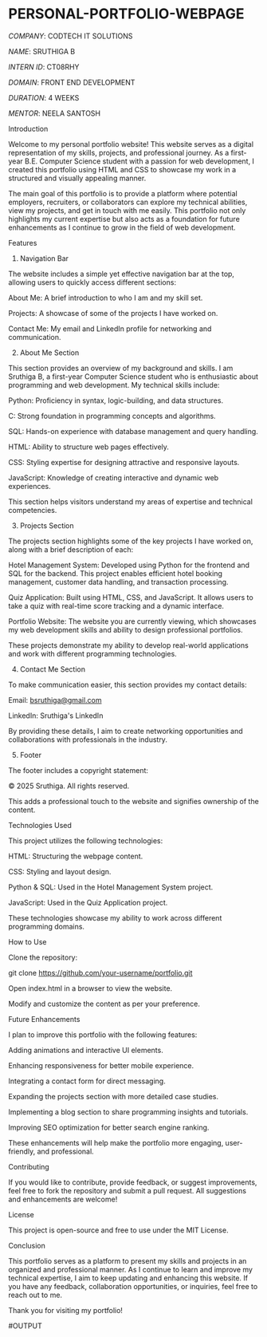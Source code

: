 # PERSONAL-PORTFOLIO-WEBPAGE

*COMPANY*: CODTECH IT SOLUTIONS

*NAME*: SRUTHIGA B

*INTERN ID*: CT08RHY

*DOMAIN*: FRONT END DEVELOPMENT

*DURATION*: 4 WEEKS

*MENTOR*: NEELA SANTOSH

Introduction

Welcome to my personal portfolio website! This website serves as a digital representation of my skills, projects, and professional journey. As a first-year B.E. Computer Science student with a passion for web development, I created this portfolio using HTML and CSS to showcase my work in a structured and visually appealing manner.

The main goal of this portfolio is to provide a platform where potential employers, recruiters, or collaborators can explore my technical abilities, view my projects, and get in touch with me easily. This portfolio not only highlights my current expertise but also acts as a foundation for future enhancements as I continue to grow in the field of web development.

Features

1. Navigation Bar

The website includes a simple yet effective navigation bar at the top, allowing users to quickly access different sections:

About Me: A brief introduction to who I am and my skill set.

Projects: A showcase of some of the projects I have worked on.

Contact Me: My email and LinkedIn profile for networking and communication.

2. About Me Section

This section provides an overview of my background and skills. I am Sruthiga B, a first-year Computer Science student who is enthusiastic about programming and web development. My technical skills include:

Python: Proficiency in syntax, logic-building, and data structures.

C: Strong foundation in programming concepts and algorithms.

SQL: Hands-on experience with database management and query handling.

HTML: Ability to structure web pages effectively.

CSS: Styling expertise for designing attractive and responsive layouts.

JavaScript: Knowledge of creating interactive and dynamic web experiences.

This section helps visitors understand my areas of expertise and technical competencies.

3. Projects Section

The projects section highlights some of the key projects I have worked on, along with a brief description of each:

Hotel Management System: Developed using Python for the frontend and SQL for the backend. This project enables efficient hotel booking management, customer data handling, and transaction processing.

Quiz Application: Built using HTML, CSS, and JavaScript. It allows users to take a quiz with real-time score tracking and a dynamic interface.

Portfolio Website: The website you are currently viewing, which showcases my web development skills and ability to design professional portfolios.

These projects demonstrate my ability to develop real-world applications and work with different programming technologies.

4. Contact Me Section

To make communication easier, this section provides my contact details:

Email: bsruthiga@gmail.com

LinkedIn: Sruthiga's LinkedIn

By providing these details, I aim to create networking opportunities and collaborations with professionals in the industry.

5. Footer

The footer includes a copyright statement:

© 2025 Sruthiga. All rights reserved.

This adds a professional touch to the website and signifies ownership of the content.

Technologies Used

This project utilizes the following technologies:

HTML: Structuring the webpage content.

CSS: Styling and layout design.

Python & SQL: Used in the Hotel Management System project.

JavaScript: Used in the Quiz Application project.

These technologies showcase my ability to work across different programming domains.

How to Use

Clone the repository:

git clone https://github.com/your-username/portfolio.git

Open index.html in a browser to view the website.

Modify and customize the content as per your preference.

Future Enhancements

I plan to improve this portfolio with the following features:

Adding animations and interactive UI elements.

Enhancing responsiveness for better mobile experience.

Integrating a contact form for direct messaging.

Expanding the projects section with more detailed case studies.

Implementing a blog section to share programming insights and tutorials.

Improving SEO optimization for better search engine ranking.

These enhancements will help make the portfolio more engaging, user-friendly, and professional.

Contributing

If you would like to contribute, provide feedback, or suggest improvements, feel free to fork the repository and submit a pull request. All suggestions and enhancements are welcome!

License

This project is open-source and free to use under the MIT License.

Conclusion

This portfolio serves as a platform to present my skills and projects in an organized and professional manner. As I continue to learn and improve my technical expertise, I aim to keep updating and enhancing this website. If you have any feedback, collaboration opportunities, or inquiries, feel free to reach out to me.

Thank you for visiting my portfolio!

#OUTPUT
